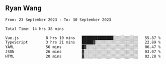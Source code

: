 ## Ryan Wang

<!--START_SECTION:waka-->

```txt
From: 23 September 2023 - To: 30 September 2023

Total Time: 14 hrs 38 mins

Vue.js            8 hrs 10 mins   ██████████████░░░░░░░░░░░   55.87 %
TypeScript        3 hrs 21 mins   █████▓░░░░░░░░░░░░░░░░░░░   22.89 %
YAML              56 mins         █▓░░░░░░░░░░░░░░░░░░░░░░░   06.47 %
JSON              26 mins         ▓░░░░░░░░░░░░░░░░░░░░░░░░   03.07 %
HTML              20 mins         ▓░░░░░░░░░░░░░░░░░░░░░░░░   02.28 %
```

<!--END_SECTION:waka-->
